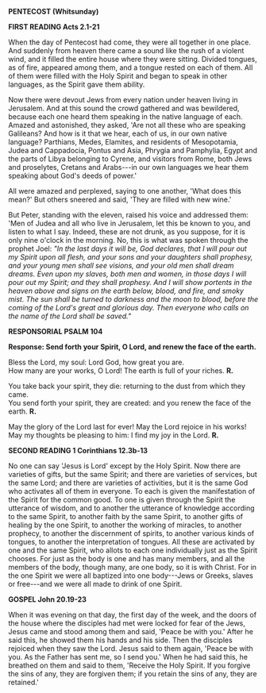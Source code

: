 **PENTECOST (Whitsunday)**

**FIRST READING Acts 2.1-21**

When the day of Pentecost had come, they were all together in one place.
And suddenly from heaven there came a sound like the rush of a violent
wind, and it filled the entire house where they were sitting. Divided
tongues, as of fire, appeared among them, and a tongue rested on each of
them. All of them were filled with the Holy Spirit and began to speak in
other languages, as the Spirit gave them ability.

Now there were devout Jews from every nation under heaven living in
Jerusalem. And at this sound the crowd gathered and was bewildered,
because each one heard them speaking in the native language of each.
Amazed and astonished, they asked, 'Are not all these who are speaking
Galileans? And how is it that we hear, each of us, in our own native
language? Parthians, Medes, Elamites, and residents of Mesopotamia,
Judea and Cappadocia, Pontus and Asia, Phrygia and Pamphylia, Egypt and
the parts of Libya belonging to Cyrene, and visitors from Rome, both
Jews and proselytes, Cretans and Arabs---in our own languages we hear
them speaking about God's deeds of power.'

All were amazed and perplexed, saying to one another, 'What does this
mean?' But others sneered and said, 'They are filled with new wine.'

But Peter, standing with the eleven, raised his voice and addressed
them: 'Men of Judea and all who live in Jerusalem, let this be known to
you, and listen to what I say. Indeed, these are not drunk, as you
suppose, for it is only nine o'clock in the morning. No, this is what
was spoken through the prophet Joel: *"In the last days it will be, God
declares, that I will pour out my Spirit upon all flesh, and your sons
and your daughters shall prophesy, and your young men shall see visions,
and your old men shall dream dreams. Even upon my slaves, both men and
women, in those days I will pour out my Spirit; and they shall prophesy.
And I will show portents in the heaven above and signs on the earth
below, blood, and fire, and smoky mist. The sun shall be turned to
darkness and the moon to blood, before the coming of the Lord's great
and glorious day. Then everyone who calls on the name of the Lord shall
be saved."*

**RESPONSORIAL PSALM 104**

**Response: Send forth your Spirit, O Lord, and renew the face of the
earth.**

Bless the Lord, my soul: Lord God, how great you are.  
How many are your works, O Lord! The earth is full of your riches.  **R.**

You take back your spirit, they die: returning to the dust from which they came.  
You send forth your spirit, they are created: and you renew the face of the earth. **R.**

May the glory of the Lord last for ever! May the Lord rejoice in his works!  
May my thoughts be pleasing to him: I find my joy in the Lord. **R.**

**SECOND READING 1 Corinthians 12.3b-13**

No one can say 'Jesus is Lord' except by the Holy Spirit. Now there are
varieties of gifts, but the same Spirit; and there are varieties of
services, but the same Lord; and there are varieties of activities, but
it is the same God who activates all of them in everyone. To each is
given the manifestation of the Spirit for the common good. To one is
given through the Spirit the utterance of wisdom, and to another the
utterance of knowledge according to the same Spirit, to another faith by
the same Spirit, to another gifts of healing by the one Spirit, to
another the working of miracles, to another prophecy, to another the
discernment of spirits, to another various kinds of tongues, to another
the interpretation of tongues. All these are activated by one and the
same Spirit, who allots to each one individually just as the Spirit
chooses. For just as the body is one and has many members, and all the
members of the body, though many, are one body, so it is with Christ.
For in the one Spirit we were all baptized into one body---Jews or
Greeks, slaves or free---and we were all made to drink of one Spirit.

**GOSPEL John 20.19-23**

When it was evening on that day, the first day of the week, and the
doors of the house where the disciples had met were locked for fear of
the Jews, Jesus came and stood among them and said, 'Peace be with you.'
After he said this, he showed them his hands and his side. Then the
disciples rejoiced when they saw the Lord. Jesus said to them again,
'Peace be with you. As the Father has sent me, so I send you.' When he
had said this, he breathed on them and said to them, 'Receive the Holy
Spirit. If you forgive the sins of any, they are forgiven them; if you
retain the sins of any, they are retained.'

